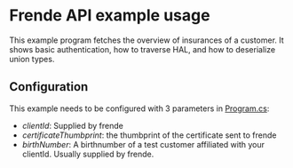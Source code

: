 # Frende API example usage

This example program fetches the overview of insurances of a customer.
It shows basic authentication, how to traverse HAL, and how to deserialize union types.

## Configuration
 
This example needs to be configured with 3 parameters in [Program.cs](https://github.com/Frende/Frende.ApiExample/blob/master/Frende.ApiExample/Program.cs#L24):

- _clientId_: Supplied by frende
- _certificateThumbprint_: the thumbprint of the certificate sent to frende
- _birthNumber_: A birthnumber of a test customer affiliated with your clientId. Usually supplied by frende.